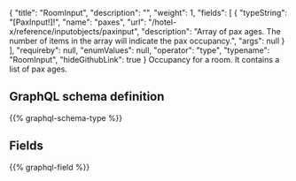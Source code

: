 {
  "title": "RoomInput",
  "description": "",
  "weight": 1,
  "fields": [
    {
      "typeString": "[PaxInput!]!",
      "name": "paxes",
      "url": "/hotel-x/reference/inputobjects/paxinput",
      "description": "Array of pax ages. The number of items in the array will indicate the pax occupancy.",
      "args": null
    }
  ],
  "requireby": null,
  "enumValues": null,
  "operator": "type",
  "typename": "RoomInput",
  "hideGithubLink": true
}
Occupancy for a room. It contains a list of pax ages.
## GraphQL schema definition

{{% graphql-schema-type %}}

## Fields

{{% graphql-field %}}
